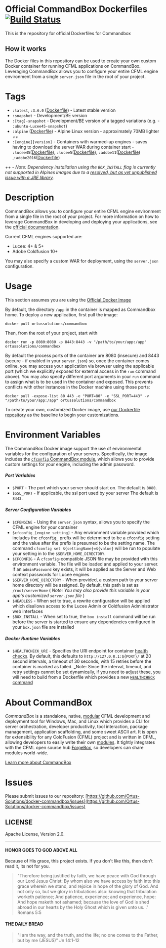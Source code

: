 Official CommandBox Dockerfiles [![Build Status](https://travis-ci.org/Ortus-Solutions/docker-commandbox.svg)](https://travis-ci.org/Ortus-Solutions/docker-commandbox)
=========================

This is the repository for official Dockerfiles for Commandbox

## How it works

The Docker files in this repository can be used to create your own custom Docker container for running CFML applications on CommandBox.   Leveraging CommandBox allows you to configure your entire CFML engine environment from a single `server.json` file in the root of your project.

Tags
======

* `:latest`, `:3.6.0` ([Dockerfile](https://github.com/Ortus-Solutions/docker-commandbox/blob/master/Dockerfile)) - Latest stable version
* `:snapshot` - Development/BE version
* `:[tag]-snapshot` - Development/BE version of a tagged variations (e.g. - `:ubuntu-Lucee45-snapshot`)
* `:alpine` ([Dockerfile](https://github.com/Ortus-Solutions/docker-commandbox/blob/master/alpine/Dockerfile)) - Alpine Linux version - approximately 70MB lighter _++_
* `:[engine][version]` - Containers with warmed-up engines - saves having to download the server WAR during container start - `:lucee45`([Dockerfile](https://github.com/Ortus-Solutions/docker-commandbox/blob/master/engines/Dockerfile.Lucee4)), `:lucee5`([Dockerfile](https://github.com/Ortus-Solutions/docker-commandbox/blob/master/engines/Dockerfile.Lucee5)), `:adobe11`([Dockerfile](https://github.com/Ortus-Solutions/docker-commandbox/blob/master/engines/Dockerfile.Adobe11)) ,`:adobe2016`([Dockerfile](https://github.com/Ortus-Solutions/docker-commandbox/blob/master/engines/Dockerfile.Adobe2016))

_++_ - *Note: Dependency installation using the `BOX_INSTALL` flag is currently not supported in Alpines images due to a [resolved, but as yet unpublished issue with a JRE library](https://github.com/fusesource/jansi/issues/58).*


Description 
=======================

CommandBox allows you to configure your entire CFML engine environment from a single file in the root of your project.  For more information on how to leverage CommandBox in developing and deploying your applications, see the [official documentation](https://ortus.gitbooks.io/commandbox-documentation/). 

Current CFML engines supported are:

- Lucee:  4+ & 5+
- Adobe Coldfusion 10+

You may also specify a custom WAR for deployment, using the `server.json` configuration.

Usage
================

This section assumes you are using the [Official Docker Image](https://hub.docker.com/r/ortussolutions/commandbox/)

By default, the directory `/app` in the container is mapped as Commandbox home.  To deploy a new application, first pull the image:

```
docker pull ortussolutions/commandbox
```

Then, from the root of your project, start with

```
docker run -p 8080:8080 -p 8443:8443 -v "/path/to/your/app:/app" ortussolutions/commandbox 
```

By default the process ports of the container are 8080 (insecure) and 8443 (secure - if enabled in your `server.json`) so, once the container comes online, you may access your application via browser using the applicable port (which we explicitly exposed for external access in the `run` command above).  You may also specify different port arguments in your `run` command to assign what is to be used in the container and exposed.  This prevents conflicts with other instances in the Docker machine using those ports:

```
docker pull -expose-list 80 443 -e "PORT=80" -e "SSL_PORT=443" -v "/path/to/your/app:/app" ortussolutions/commandbox
```

To create your own, customized Docker image, use [our Dockerfile repository](https://github.com/Ortus-Solutions/docker-commandbox) as the baseline to begin your customizations.

Environment Variables
=====================

The CommandBox Docker image support the use of environmental variables for the configuration of your servers.  Specifically, the image includes the [`cfconfig` CommandBox module](https://www.forgebox.io/view/commandbox-cfconfig), which allows you to provide custom settings for your engine, including the admin password.

##### Port Variables

* `$PORT` - The port which your server should start on.  The default is `8080`.
* `$SSL_PORT` - If applicable, the ssl port used by your server The default is `8443`.


##### Server Configuration Variables

* `$CFENGINE` - Using the `server.json` syntax, allows you to specify the CFML engine for your container
* `$cfconfig_[engine setting]` - Any environment variable provided which includes the `cfconfig_` prefix will be determined to be a `cfconfig` setting and the value after the prefix is presumed to be the setting name.  The command `cfconfig set ${settingName}=${value}` will be run to populate your setting in to the `$SERVER_HOME_DIRECTORY`.
* `$CFCONFIG` - A `cfconfig`-compatible JSON file may be provided with this environment variable.  The file will be loaded and applied to your server.  If an `adminPassword` key exists, it will be applied as the Server and Web context passwords for Lucee engines
* `$SERVER_HOME_DIRECTORY` - When provided, a custom path to your server home directory will be assigned.  By default, this path is set as `/root/serverHome` ( _Note: You may also provide this variable in your app's customized `server.json` file_ )
* `$HEADLESS` - When set to true, a rewrite configuration will be applied which disallows access to the Lucee Admin or Coldfusion Administrator web interfaces
* `$BOX_INSTALL` - When set to true, the `box install` command will be run before the server is started to ensure any dependencies configured in your `box.json` file are installed

##### Docker Runtime Variables

* `$HEALTHCHECK_URI` - Specifies the URI endpoint for container [health checks](https://docs.docker.com/engine/reference/builder/#healthcheck).  By default, this defaults to `http://127.0.0.1:${PORT}/` at 20 second intervals, a timeout of 30 seconds,  with 15 retries before the container is marked as failed.  _Note: Since the interval, timeout, and retry settings cannot be set dynamically, if you need to adjust these, you will need to build from a Dockerfile which provides a new [`HEALTHCHECK` command](https://docs.docker.com/engine/reference/builder/#healthcheck)

About CommandBox
================

*CommandBox* is a standalone, native, [modular](https://www.forgebox.io/type/commandbox-modules) CFML development and deployment tool for Windows, Mac, and Linux which provides a CLI for server orchestration, developer productivity, tool interaction, package management, application scaffolding, and some sweet ASCII art. 
It is open for extensibility for any ColdFusion (CFML) project and is written in CFML, allowing developers to easily write their own [modules](https://www.forgebox.io/type/commandbox-modules).  It tightly integrates with the CFML open source hub [ForgeBox](https://www.forgebox.io/), so developers can share modules world-wide.

[Learn more about CommandBox](https://www.ortussolutions.com/products/commandbox)


Issues
================

Please submit issues to our repository: [https://github.com/Ortus-Solutions/docker-commandbox/issues](https://github.com/Ortus-Solutions/docker-commandbox/issues)

## LICENSE
Apache License, Version 2.0.

<hr/>

#### HONOR GOES TO GOD ABOVE ALL
Because of His grace, this project exists. If you don't like this, then don't read it, its not for you.

>"Therefore being justified by faith, we have peace with God through our Lord Jesus Christ:
By whom also we have access by faith into this grace wherein we stand, and rejoice in hope of the glory of God.
And not only so, but we glory in tribulations also: knowing that tribulation worketh patience;
And patience, experience; and experience, hope:
And hope maketh not ashamed; because the love of God is shed abroad in our hearts by the 
Holy Ghost which is given unto us. ." Romans 5:5

#### THE DAILY BREAD
 > "I am the way, and the truth, and the life; no one comes to the Father, but by me (JESUS)" Jn 14:1-12
